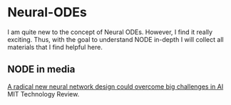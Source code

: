 # Neural-ODEs
I am quite new to the concept of Neural ODEs. However, I find it really exciting. Thus, with the goal to understand NODE in-depth I will collect all materials that I find helpful here.  

## NODE in media

[A radical new neural network design could overcome big challenges in AI](https://www.technologyreview.com/2018/12/12/1739/645327/) MIT Technology Review.  
